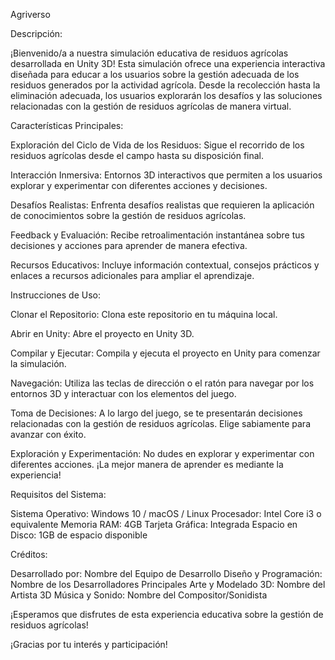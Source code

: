 Agriverso

Descripción:

¡Bienvenido/a a nuestra simulación educativa de residuos agrícolas desarrollada en Unity 3D! Esta simulación ofrece una experiencia interactiva diseñada para educar a los usuarios sobre la gestión adecuada de los residuos generados por la actividad agrícola. Desde la recolección hasta la eliminación adecuada, los usuarios explorarán los desafíos y las soluciones relacionadas con la gestión de residuos agrícolas de manera virtual.

Características Principales:

Exploración del Ciclo de Vida de los Residuos: Sigue el recorrido de los residuos agrícolas desde el campo hasta su disposición final.

Interacción Inmersiva: Entornos 3D interactivos que permiten a los usuarios explorar y experimentar con diferentes acciones y decisiones.

Desafíos Realistas: Enfrenta desafíos realistas que requieren la aplicación de conocimientos sobre la gestión de residuos agrícolas.

Feedback y Evaluación: Recibe retroalimentación instantánea sobre tus decisiones y acciones para aprender de manera efectiva.

Recursos Educativos: Incluye información contextual, consejos prácticos y enlaces a recursos adicionales para ampliar el aprendizaje.

Instrucciones de Uso:

Clonar el Repositorio: Clona este repositorio en tu máquina local.

Abrir en Unity: Abre el proyecto en Unity 3D.

Compilar y Ejecutar: Compila y ejecuta el proyecto en Unity para comenzar la simulación.

Navegación: Utiliza las teclas de dirección o el ratón para navegar por los entornos 3D y interactuar con los elementos del juego.

Toma de Decisiones: A lo largo del juego, se te presentarán decisiones relacionadas con la gestión de residuos agrícolas. Elige sabiamente para avanzar con éxito.

Exploración y Experimentación: No dudes en explorar y experimentar con diferentes acciones. ¡La mejor manera de aprender es mediante la experiencia!

Requisitos del Sistema:

Sistema Operativo: Windows 10 / macOS / Linux
Procesador: Intel Core i3 o equivalente
Memoria RAM: 4GB
Tarjeta Gráfica: Integrada
Espacio en Disco: 1GB de espacio disponible

Créditos:

Desarrollado por: Nombre del Equipo de Desarrollo
Diseño y Programación: Nombre de los Desarrolladores Principales
Arte y Modelado 3D: Nombre del Artista 3D
Música y Sonido: Nombre del Compositor/Sonidista

¡Esperamos que disfrutes de esta experiencia educativa sobre la gestión de residuos agrícolas!

¡Gracias por tu interés y participación!
